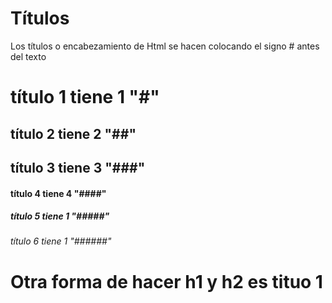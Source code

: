 # Títulos

Los títulos o encabezamiento de Html se hacen colocando el signo # antes del texto

#      título 1 tiene 1 "#"
##     título 2 tiene 2 "##"
##     título 3 tiene 3 "###"
####   título 4 tiene 4 "####"
#####  título 5 tiene 1 "#####"
###### título 6 tiene 1 "######"

Otra forma de hacer h1 y h2 es
tituo 1
=======
